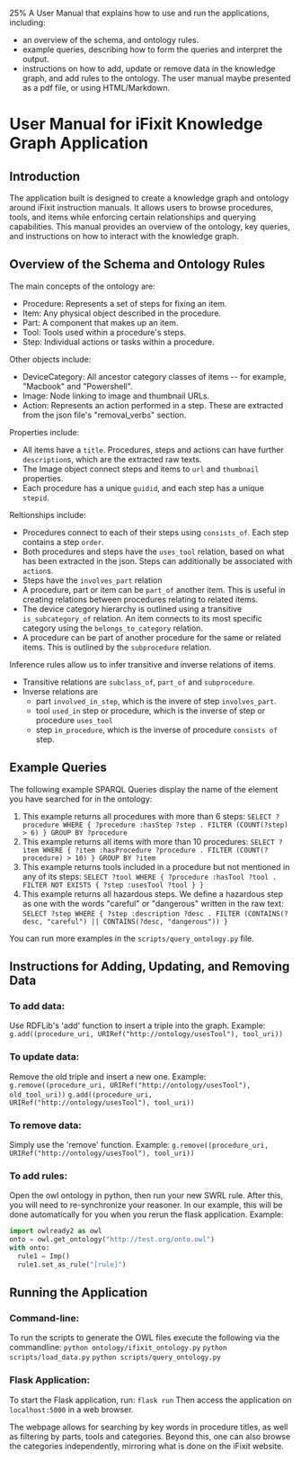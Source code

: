 25% A User Manual that explains how to use and run the applications, including: 
- an overview of the schema, and ontology rules.
- example queries, describing how to form the queries and interpret the output.
- instructions on how to add, update or remove data in the knowledge graph, and add rules to the ontology.
The user manual maybe presented as a pdf file, or using HTML/Markdown. 

# User Manual for iFixit Knowledge Graph Application
## Introduction
The application built is designed to create a knowledge graph and ontology around iFixit instruction manuals.  It allows users to browse procedures, tools, and items while enforcing certain relationships and querying capabilities. This manual provides an overview of the ontology, key queries, and instructions on how to interact with the knowledge graph.

## Overview of the Schema and Ontology Rules
The main concepts of the ontology are:
  - Procedure: Represents a set of steps for fixing an item.
  - Item: Any physical object described in the procedure.
  - Part: A component that makes up an item. 
  - Tool: Tools used within a procedure's steps.
  - Step: Individual actions or tasks within a procedure.

Other objects include:
  - DeviceCategory: All ancestor category classes of items -- for example, "Macbook" and "Powershell".
  - Image: Node linking to image and thumbnail URLs. 
  - Action: Represents an action performed in a step. These are extracted from the json file's "removal_verbs" section.

Properties include:
  - All items have a `title`. Procedures, steps and actions can have further `description`s, which are the extracted raw texts.
  - The Image object connect steps and items to `url` and `thumbnail` properties.
  - Each procedure has a unique `guidid`, and each step has a unique `stepid`.

Reltionships include:
  - Procedures connect to each of their steps using `consists_of`. Each step contains a step `order`.
  - Both procedures and steps have the `uses_tool` relation, based on what has been extracted in the json. Steps can additionally be associated with `action`s.
  - Steps have the `involves_part` relation
  - A procedure, part or item can be `part_of` another item. This is useful in creating relations between procedures relating to related items.
  - The device category hierarchy is outlined using a transitive `is_subcategory_of` relation. An item connects to its most specific category using the `belongs_to_category` relation.
  - A procedure can be part of another procedure for the same or related items. This is outlined by the `subprocedure` relation.

Inference rules allow us to infer transitive and inverse relations of items. 
- Transitive relations are `subclass_of`, `part_of` and `subprocedure`.
- Inverse relations are 
  - part `involved_in_step`, which is the invere of step `involves_part`.
  - tool `used_in` step or procedure, which is the inverse of step or procedure `uses_tool`
  - step `in_procedure`, which is the inverse of procedure `consists of` step.

## Example Queries
The following example SPARQL Queries display the name of the element you have searched for in the ontology:
1. This example returns all procedures with more than 6 steps:
    `SELECT ?procedure WHERE { ?procedure :hasStep ?step . FILTER (COUNT(?step) > 6) } GROUP BY ?procedure`
2. This example returns all items with more than 10 procedures:
    `SELECT ?item WHERE { ?item :hasProcedure ?procedure . FILTER (COUNT(?procedure) > 10) } GROUP BY ?item`
3. This example returns tools included in a procedure but not mentioned in any of its steps:
    `SELECT ?tool WHERE { ?procedure :hasTool ?tool . FILTER NOT EXISTS { ?step :usesTool ?tool } }`
4. This example returns all hazardous steps. We define a hazardous step as one with the words "careful" or "dangerous" written in the raw text:
    `SELECT ?step WHERE { ?step :description ?desc . FILTER (CONTAINS(?desc, "careful") || CONTAINS(?desc, "dangerous")) }` 

You can run more examples in the `scripts/query_ontology.py` file.

## Instructions for Adding, Updating, and Removing Data
### To add data:
Use RDFLib's 'add' function to insert a triple into the graph.
Example: `g.add((procedure_uri, URIRef("http://ontology/usesTool"), tool_uri))`

### To update data:
Remove the old triple and insert a new one.
Example: 
`g.remove((procedure_uri, URIRef("http://ontology/usesTool"), old_tool_uri))`
`g.add((procedure_uri, URIRef("http://ontology/usesTool"), tool_uri))`

### To remove data:
Simply use the 'remove' function.
Example: `g.remove((procedure_uri, URIRef("http://ontology/usesTool"), tool_uri))`

### To add rules:
Open the owl ontology in python, then run your new SWRL rule. After this, you will need to re-synchronize your reasoner. In our example, this will be done automatically for you when you rerun the flask application.
Example:
```python
import owlready2 as owl
onto = owl.get_ontology("http://test.org/onto.owl")
with onto:
  rule1 = Imp()
  rule1.set_as_rule("[rule]")
```

## Running the Application
### Command-line:
To run the scripts to generate the OWL files execute the following via the commandline:
`python ontology/ifixit_ontology.py`
`python scripts/load_data.py`
`python scripts/query_ontology.py`

### Flask Application:
To start the Flask application, run:
`flask run`
Then access the application on `localhost:5000` in a web browser.    

The webpage allows for searching by key words in procedure titles, as well as filtering by parts, tools and categories. Beyond this, one can also browse the categories independently, mirroring what is done on the iFixit website.